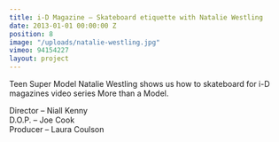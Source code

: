 ```yaml
---
title: i-D Magazine — Skateboard etiquette with Natalie Westling
date: 2013-01-01 00:00:00 Z
position: 8
image: "/uploads/natalie-westling.jpg"
vimeo: 94154227
layout: project
---
```


Teen Super Model Natalie Westling shows us how to skateboard for i-D magazines video series More than a Model.

Director – Niall Kenny  
D.O.P. – Joe Cook  
Producer – Laura Coulson  